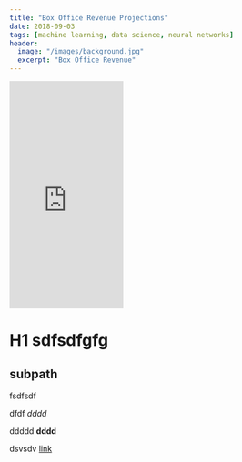 ```yaml
---
title: "Box Office Revenue Projections"
date: 2018-09-03
tags: [machine learning, data science, neural networks]
header:
  image: "/images/background.jpg"
  excerpt: "Box Office Revenue"
---
```


<embed src="https://jmmerrell.github.io/sample.pdf" width="200" height="400" type="application/pdf" />

# H1 sdfsdfgfg
## subpath

fsdfsdf

dfdf *dddd*

ddddd **dddd**

dsvsdv [link](https://thenumbers.com)
